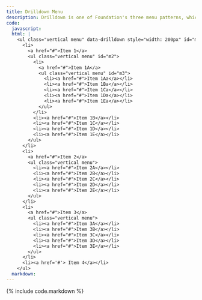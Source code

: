```yaml
---
title: Drilldown Menu
description: Drilldown is one of Foundation's three menu patterns, which converts a series of nested lists into a vertical drilldown menu.
code:
  javascript:
  html: |
    <ul class="vertical menu" data-drilldown style="width: 200px" id="m1">
      <li>
        <a href="#">Item 1</a>
        <ul class="vertical menu" id="m2">
          <li>
            <a href="#">Item 1A</a>
            <ul class="vertical menu" id="m3">
              <li><a href="#">Item 1Aa</a></li>
              <li><a href="#">Item 1Ba</a></li>
              <li><a href="#">Item 1Ca</a></li>
              <li><a href="#">Item 1Da</a></li>
              <li><a href="#">Item 1Ea</a></li>
            </ul>
          </li>
          <li><a href="#">Item 1B</a></li>
          <li><a href="#">Item 1C</a></li>
          <li><a href="#">Item 1D</a></li>
          <li><a href="#">Item 1E</a></li>
        </ul>
      </li>
      <li>
        <a href="#">Item 2</a>
        <ul class="vertical menu">
          <li><a href="#">Item 2A</a></li>
          <li><a href="#">Item 2B</a></li>
          <li><a href="#">Item 2C</a></li>
          <li><a href="#">Item 2D</a></li>
          <li><a href="#">Item 2E</a></li>
        </ul>
      </li>
      <li>
        <a href="#">Item 3</a>
        <ul class="vertical menu">
          <li><a href="#">Item 3A</a></li>
          <li><a href="#">Item 3B</a></li>
          <li><a href="#">Item 3C</a></li>
          <li><a href="#">Item 3D</a></li>
          <li><a href="#">Item 3E</a></li>
        </ul>
      </li>
      <li><a href='#'> Item 4</a></li>
    </ul>
  markdown:
---
```

{% include code.markdown %}

